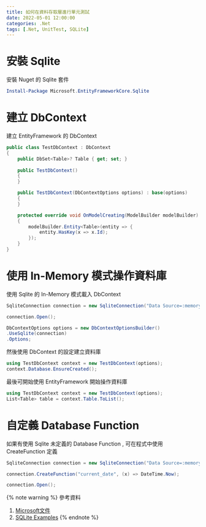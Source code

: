 ```yaml
---
title: 如何在資料存取層進行單元測試
date: 2022-05-01 12:00:00
categories: .Net
tags: [.Net, UnitTest, SQLite]
---
```


# 安裝 Sqlite
安裝 Nuget 的 Sqlite 套件
```powershell
Install-Package Microsoft.EntityFrameworkCore.Sqlite
```

<!--more-->

# 建立 DbContext
建立 EntityFramework 的 DbContext
```C#
public class TestDbContext : DbContext
{
    public DbSet<Table>? Table { get; set; }
    
    public TestDbContext()
    {
    }

    public TestDbContext(DbContextOptions options) : base(options)
    {
    }

    protected override void OnModelCreating(ModelBuilder modelBuilder)
    {
        modelBuilder.Entity<Table>(entity => {
            entity.HasKey(x => x.Id);
        });
    }
}
```

# 使用 In-Memory 模式操作資料庫
使用 Sqlite 的 In-Memory 模式載入 DbContext
```C#
SqliteConnection connection = new SqliteConnection("Data Source=:memory:");

connection.Open();

DbContextOptions options = new DbContextOptionsBuilder()
.UseSqlite(connection)
.Options;
```

然後使用 DbContext 的設定建立資料庫
```C#
using TestDbContext context = new TestDbContext(options);
context.Database.EnsureCreated();
```

最後可開始使用 EntityFramework 開始操作資料庫
```C#
using TestDbContext context = new TestDbContext(options);
List<Table> table = context.Table.ToList();
```

# 自定義 Database Function
如果有使用 Sqlite 未定義的 Database Function , 可在程式中使用 CreateFunction 定義
```C#
SqliteConnection connection = new SqliteConnection("Data Source=:memory:");

connection.CreateFunction("current_date", (x) => DateTime.Now);

connection.Open();
```

{% note warning %}
參考資料
1. [Microsoft文件](https://docs.microsoft.com/en-us/dotnet/api/microsoft.data.sqlite.sqliteconnection.createfunction?view=msdata-sqlite-6.0.0)
2. [SQLite Examples](https://csharp.hotexamples.com/examples/-/SQLiteConnection/CreateFunction/php-sqliteconnection-createfunction-method-examples.html)
{% endnote %}